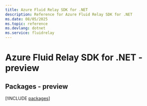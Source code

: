 ```yaml
---
title: Azure Fluid Relay SDK for .NET
description: Reference for Azure Fluid Relay SDK for .NET
ms.date: 08/05/2025
ms.topic: reference
ms.devlang: dotnet
ms.service: fluidrelay
---
```

# Azure Fluid Relay SDK for .NET - preview
## Packages - preview
[!INCLUDE [packages](fluid-relay-index.md)]